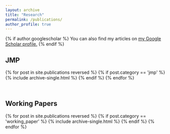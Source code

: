 ```yaml
---
layout: archive
title: "Research"
permalink: /publications/
author_profile: true
---
```


{% if author.googlescholar %}
  You can also find my articles on <u><a href="{{author.googlescholar}}">my Google Scholar profile</a>.</u>
{% endif %}

<h2>JMP</h2>
{% for post in site.publications reversed %}
  {% if post.category == 'jmp' %}
    {% include archive-single.html %}
  {% endif %}
{% endfor %}

<br><be>

<h2>Working Papers</h2>
{% for post in site.publications reversed %}
  {% if post.category == 'working_paper' %}
    {% include archive-single.html %}
  {% endif %}
{% endfor %}

